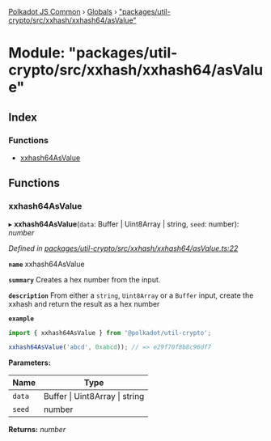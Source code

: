 [Polkadot JS Common](../README.md) › [Globals](../globals.md) › ["packages/util-crypto/src/xxhash/xxhash64/asValue"](_packages_util_crypto_src_xxhash_xxhash64_asvalue_.md)

# Module: "packages/util-crypto/src/xxhash/xxhash64/asValue"

## Index

### Functions

* [xxhash64AsValue](_packages_util_crypto_src_xxhash_xxhash64_asvalue_.md#xxhash64asvalue)

## Functions

###  xxhash64AsValue

▸ **xxhash64AsValue**(`data`: Buffer | Uint8Array | string, `seed`: number): *number*

*Defined in [packages/util-crypto/src/xxhash/xxhash64/asValue.ts:22](https://github.com/polkadot-js/common/blob/2f7d5cd4/packages/util-crypto/src/xxhash/xxhash64/asValue.ts#L22)*

**`name`** xxhash64AsValue

**`summary`** Creates a hex number from the input.

**`description`** 
From either a `string`, `Uint8Array` or a `Buffer` input, create the xxhash and return the result as a hex number

**`example`** 
<BR>

```javascript
import { xxhash64AsValue } from '@polkadot/util-crypto';

xxhash64AsValue('abcd', 0xabcd)); // => e29f70f8b8c96df7
```

**Parameters:**

Name | Type |
------ | ------ |
`data` | Buffer &#124; Uint8Array &#124; string |
`seed` | number |

**Returns:** *number*
